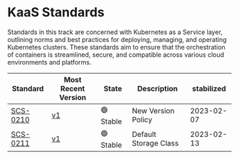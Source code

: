 # KaaS Standards

Standards in this track are concerned with Kubernetes as a Service layer, outlining norms and best practices for deploying, managing, and operating Kubernetes clusters. These standards aim to ensure that the orchestration of containers is streamlined, secure, and compatible across various cloud environments and platforms.

| Standard                        | Most Recent Version                                 | State     | Description           | stabilized |
| ------------------------------- | --------------------------------------------------- | --------- | --------------------- | ---------- |
| [SCS-0210](/standards/scs-0210) | [v1](/standards/scs-0210-v1-k8s-new-version-policy) | 🟢 Stable | New Version Policy    | 2023-02-07 |
| [SCS-0211](/standards/scs-0211) | [v1](/standards/scs-0101-v1-entropy)                | 🟢 Stable | Default Storage Class | 2023-02-13 |
